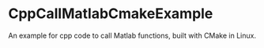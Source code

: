 CppCallMatlabCmakeExample
=========================

An example for cpp code to call Matlab functions, built with CMake in Linux.
